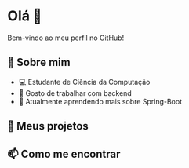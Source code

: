 # Olá 👋

Bem-vindo ao meu perfil no GitHub!

## 🚀 Sobre mim
- 💻 Estudante de Ciência da Computação
- 🔧 Gosto de trabalhar com backend
- 🌱 Atualmente aprendendo mais sobre Spring-Boot 

## 💼 Meus projetos
<!--
- [Meu projeto de chatbot](https://github.com/exemplo/chatbot)
- [Outro projeto interessante](https://github.com/exemplo/projeto2)
-->

## 📫 Como me encontrar
<!--
- [LinkedIn](https://www.linkedin.com/in/seulinkedin)
- [Meu site pessoal](https://www.seusite.com)


---
![Imagem de exemplo](https://via.placeholder.com/150)
-->


<!--
- 🔭 I’m currently working on ...
- 🌱 I’m currently learning ...
- 📫 How to reach me: ...
- ⚡ Fun fact: ...
-->
